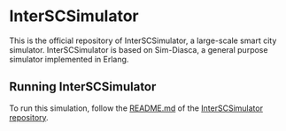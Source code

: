# InterSCSimulator #
This is the official repository of InterSCSimulator, a large-scale smart city simulator. InterSCSimulator is based on Sim-Diasca, a general purpose simulator implemented in Erlang.

## Running InterSCSimulator ##
To run this simulation, follow the [README.md](https://github.com/fwrock/interscsimulator/blob/main/README.md) of the [InterSCSimulator repository](https://github.com/fwrock/interscsimulator).


